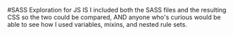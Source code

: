 #SASS Exploration for JS IS
I included both the SASS files and the resulting CSS so the two could be compared, AND anyone who's curious would be able to see how I used variables, mixins, and nested rule sets.
